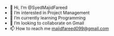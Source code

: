 - 👋 Hi, I’m @SyedMajidFareed
- 👀 I’m interested in Project Management
- 🌱 I’m currently learning Programming
- 💞️ I’m looking to collaborate on Gmail
- 📫 How to reach me majidfareed099@gmail.com

<!---
SyedMajidFareed/SyedMajidFareed is a ✨ special ✨ repository because its `README.md` (this file) appears on your GitHub profile.
You can click the Preview link to take a look at your changes.
--->

